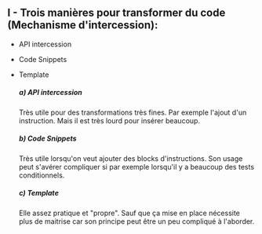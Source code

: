## I - Trois manières pour transformer du code (Mechanisme d'intercession):
* API intercession
* Code Snippets
* Template

  ##### a) API intercession
  Très utile pour des transformations très fines. Par exemple l'ajout d'un instruction.
  Mais il est très lourd pour insérer beaucoup.

  ##### b) Code Snippets
  Très utile lorsqu'on veut ajouter des blocks d'instructions. Son usage peut s'avérer compliquer si par exemple lorsqu'il y a beaucoup des tests conditionnels.

  ##### c) Template
  Elle assez pratique et "propre". Sauf que ça mise en place nécessite plus de maitrise car son principe peut être un peu compliqué à l'aborder.
